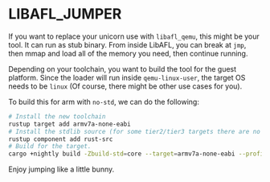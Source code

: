 # LIBAFL_JUMPER

If you want to replace your unicorn use with `libafl_qemu`, this might be your tool.
It can run as stub binary.
From inside LibAFL, you can break at `jmp`, then mmap and load all of the memory you need,
then continue running.

Depending on your toolchain, you want to build the tool for the guest platform.
Since the loader will run inside `qemu-linux-user`, the target OS needs to be `linux`
(Of course, there might be other use cases for you).

To build this for arm with `no-std`, we can do the following:

```sh
# Install the new toolchain
rustup target add armv7a-none-eabi
# Install the stdlib source (for some tier2/tier3 targets there are no prebuilts)
rustup component add rust-src
# Build for the target.
cargo +nightly build -Zbuild-std=core --target=armv7a-none-eabi --profile=release 
```

Enjoy jumping like a little bunny.
